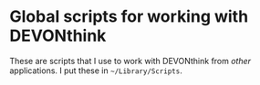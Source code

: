 # Global scripts for working with DEVONthink

These are scripts that I use to work with DEVONthink from _other_ applications. I put these in `~/Library/Scripts`.
